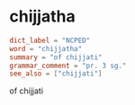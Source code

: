# chijjatha

``` toml
dict_label = "NCPED"
word = "chijjatha"
summary = "of chijjati"
grammar_comment = "pr. 3 sg."
see_also = ["chijjati"]
```

of chijjati

